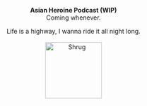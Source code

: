 <p align="center">
  <b>Asian Heroine Podcast (WIP)</b><br>
  Coming whenever.
</p>

<p align="center">
    Life is a highway, I wanna ride it all night long. <br/><br/>
    <img width='128' alt="Shrug" src="https://img.fireden.net/v/image/1465/79/1465796541625.png">
</p>
